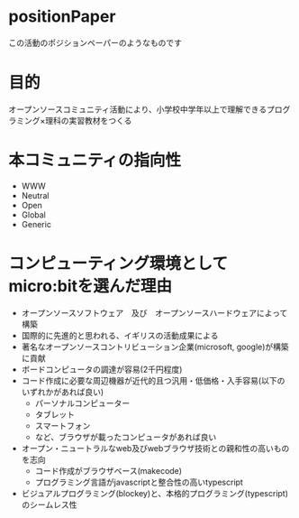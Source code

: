 # positionPaper
この活動のポジションペーパーのようなものです

# 目的
オープンソースコミュニティ活動により、小学校中学年以上で理解できるプログラミング×理科の実習教材をつくる

# 本コミュニティの指向性
* WWW
* Neutral
* Open
* Global
* Generic

# コンピューティング環境としてmicro:bitを選んだ理由
* オープンソースソフトウェア　及び　オープンソースハードウェアによって構築
* 国際的に先進的と思われる、イギリスの活動成果による
* 著名なオープンソースコントリビューション企業(microsoft, google)が構築に貢献
* ボードコンピュータの調達が容易(2千円程度)
* コード作成に必要な周辺機器が近代的且つ汎用・低価格・入手容易(以下のいずれかがあれば良い)
  * パーソナルコンピューター
  * タブレット
  * スマートフォン
  * など、ブラウザが載ったコンピュータがあれば良い
* オープン・ニュートラルなweb及びwebブラウザ技術との親和性の高いものを志向
  * コード作成がブラウザベース(makecode)
  * プログラミング言語がjavascriptと整合性の高いtypescript
* ビジュアルプログラミング(blockey)と、本格的プログラミング(typescript)のシームレス性
